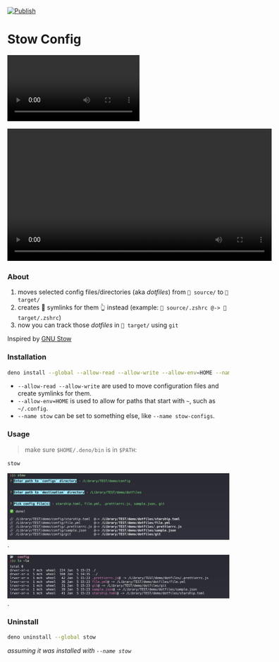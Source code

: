 [![Publish](https://github.com/mwmcode/stow-config/actions/workflows/publish.yml/badge.svg)](https://github.com/mwmcode/stow-config/actions/workflows/publish.yml)

# Stow Config
![](./screenshots/stow_demo.mp4 'demo')

<video controls width="600">
  <source src="screenshots/stow_demo.mp4" type="video/mp4">
</video>

### About
1. moves selected config files/directories (aka _dotfiles_) from `📂 source/` to `📂 target/`
2. creates 🔗 symlinks for them 👆 instead (example: `📂 source/.zshrc @-> 📂 target/.zshrc`)
3. now you can track those _dotfiles_ in `📂 target/` using `git`


Inspired by [GNU Stow](https://www.gnu.org/software/stow/)

### Installation
```sh
deno install --global --allow-read --allow-write --allow-env=HOME --name stow jsr:@mcha/stow-config
```
- `--allow-read --allow-write` are used to move configuration files and create symlinks for them.
- `--allow-env=HOME` is used to allow for paths that start with `~`, such as `~/.config`.
- `--name stow` can be set to something else, like `--name stow-configs`.

### Usage
> make sure `$HOME/.deno/bin` is in `$PATH`:
```sh
stow
```
![stow command prompts](./screenshots/stow_command.png 'stow command prompts').

![config dir contains symlinks instead of acutaly files/dirs](./screenshots/result_config_dir.png 'config dir result').


### Uninstall
```sh
deno uninstall --global stow
```
_assuming it was installed with `--name stow`_

